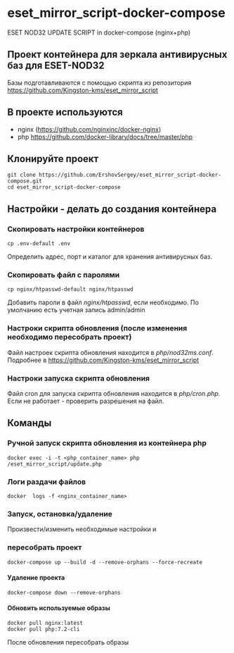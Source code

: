 # eset_mirror_script-docker-compose  
ESET NOD32 UPDATE SCRIPT in docker-compose (nginx+php)  

## Проект контейнера для зеркала антивирусных баз для ESET-NOD32
Базы подготавливаются с помощью скрипта из репозитория  
https://github.com/Kingston-kms/eset_mirror_script

## В проекте используются  
- nginx (https://github.com/nginxinc/docker-nginx)
- php https://github.com/docker-library/docs/tree/master/php

## Клонируйте проект
```
git clone https://github.com/ErshovSergey/eset_mirror_script-docker-compose.git
cd eset_mirror_script-docker-compose
```
## Настройки - делать до создания контейнера
### Скопировать настройки контейнеров
```
cp .env-default .env
```
Определить адрес, порт и каталог для хранения антивирусных баз.

### Скопировать файл с паролями
```
cp nginx/htpasswd-default nginx/htpasswd
```
Добавить пароли в файл *nginx/htpasswd*, если необходимо.
По умолчанию есть учетная запись admin/admin
### Настроки скрипта обновления (после изменения необходимо пересобрать проект)  
Файл настроек скрипта обновления находится в *php/nod32ms.conf*.  
Подробнее в https://github.com/Kingston-kms/eset_mirror_script  
### Настроки запуска скрипта обновления  
Файл cron для запуска скрипта обновления находится в *php/cron.php*.  
Если не работает - проверить разрешения на файл.

## Команды
### Ручной запуск скрипта обновления из контейнера **php**  
```
docker exec -i -t <php_container_name> php /eset_mirror_script/update.php
```
### Логи раздачи файлов 
```
docker  logs -f <nginx_container_name>
```
### Запуск, остановка/удаление  
Произвести/изменить необходимые настройки и 
###   пересобрать проект
```
docker-compose up --build -d --remove-orphans --force-recreate
```
#### Удаление проекта
```
docker-compose down --remove-orphans
```
#### Обновить используемые образы
```
docker pull nginx:latest
docker pull php:7.2-cli
```
После обновления пересобрать образы
